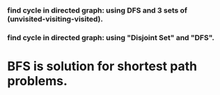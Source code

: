 ### find cycle in directed graph: using DFS and 3 sets of (unvisited-visiting-visited).
### find cycle in directed graph: using "Disjoint Set" and "DFS".

# BFS is solution for shortest path problems.

